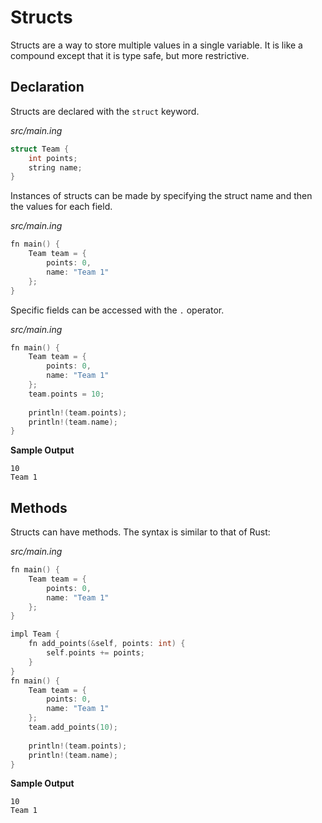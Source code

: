 # Structs

Structs are a way to store multiple values in a single variable. It is like a compound except that it is type safe, but more restrictive.

## Declaration

Structs are declared with the `struct` keyword.

_src/main.ing_
```C
struct Team {
    int points;
    string name;
}
```

Instances of structs can be made by specifying the struct name and then the values for each field.

_src/main.ing_
```C
fn main() {
    Team team = {
        points: 0,
        name: "Team 1"
    };
}
```

Specific fields can be accessed with the `.` operator.

_src/main.ing_
```C
fn main() {
    Team team = {
        points: 0,
        name: "Team 1"
    };
    team.points = 10;
    
    println!(team.points);
    println!(team.name);
}
```

**Sample Output**
```
10
Team 1
```

## Methods

Structs can have methods. The syntax is similar to that of Rust:


_src/main.ing_
```C
fn main() {
    Team team = {
        points: 0,
        name: "Team 1"
    };
}

impl Team {
    fn add_points(&self, points: int) {
        self.points += points;
    }
}
fn main() {
    Team team = {
        points: 0,
        name: "Team 1"
    };
    team.add_points(10);
    
    println!(team.points);
    println!(team.name);
}
```

**Sample Output**
```
10
Team 1
```